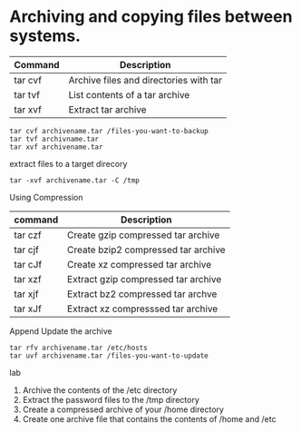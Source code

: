 # Archiving and copying files between systems.

Command | Description 
--------|------------
tar cvf |Archive files and directories with tar
tar tvf |List contents of a tar archive
tar xvf |Extract tar archive

```
tar cvf archivename.tar /files-you-want-to-backup
tar tvf archivname.tar
tar xvf archivename.tar
```
extract files to a target direcory
```
tar -xvf archivename.tar -C /tmp
```

Using Compression

command | Description
--------|------------
tar czf |Create gzip compressed tar archive
tar cjf |Create bzip2 compressed tar archive
tar cJf |Create xz compressed tar archive
tar xzf |Extract gzip compressed tar archive
tar xjf |Extract bz2 compressed tar archve
tar xJf |Extract xz compresssed tar archive

Append Update the archive

```
tar rfv archivename.tar /etc/hosts
tar uvf archivename.tar /files-you-want-to-update
```

lab

1. Archive the contents of the /etc directory
2. Extract the password files to the /tmp directory
3. Create a compressed archive of your /home directory
4. Create one archive file that contains the contents of /home and /etc

